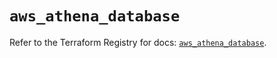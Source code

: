 # `aws_athena_database`

Refer to the Terraform Registry for docs: [`aws_athena_database`](https://registry.terraform.io/providers/hashicorp/aws/6.14.1/docs/resources/athena_database).
